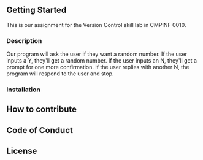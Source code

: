 ## Getting Started
This is our assignment for the Version Control skill lab in CMPINF 0010.

### Description
Our program will ask the user if they want a random number. If the user inputs a Y, they'll get a random number. If the user inputs an N, they'll get a prompt for one more confirmation. If the user replies with another N, the program will respond to the user and stop.

### Installation

## How to contribute

## Code of Conduct

## License
